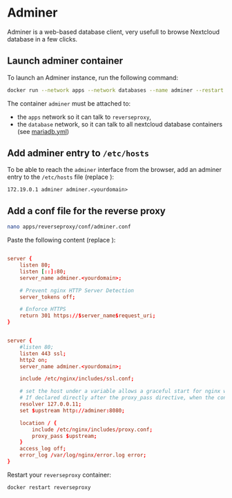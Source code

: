 # Adminer

Adminer is a web-based database client, very usefull to browse Nextcloud database in a few clicks.

## Launch adminer container
To launch an Adminer instance, run the following command:

```sh
docker run --network apps --network databases --name adminer --restart unless-stopped -d adminer
```

The container `adminer` must be attached to:
- the `apps` network so it can talk to `reverseproxy`,
- the `database` network, so it can talk to all nextcloud database containers (see [mariadb.yml](../nextcloud/standard/mariadb.yml#10))

## Add adminer entry to `/etc/hosts`

To be able to reach the `adminer` interface from the browser, add an adminer entry to the `/etc/hosts` file (replace <yourdomain>):

```
172.19.0.1 adminer adminer.<yourdomain>
```

## Add a conf file for the reverse proxy

```sh
nano apps/reverseproxy/conf/adminer.conf
```

Paste the following content (replace <yourdomain>):

```conf

server {
    listen 80;
    listen [::]:80;
    server_name adminer.<yourdomain>;

    # Prevent nginx HTTP Server Detection
    server_tokens off;

    # Enforce HTTPS
    return 301 https://$server_name$request_uri;
}


server {
    #listen 80;
    listen 443 ssl;
    http2 on;
    server_name adminer.<yourdomain>;

    include /etc/nginx/includes/ssl.conf;

    # set the host under a variable allows a graceful start for nginx when the container is down.
    # If declared directly after the proxy_pass directive, when the container is down, nginx throws an error and refuses to start.
    resolver 127.0.0.11;
    set $upstream http://adminer:8080;

    location / {
        include /etc/nginx/includes/proxy.conf;
        proxy_pass $upstream;
    }
    access_log off;
    error_log /var/log/nginx/error.log error;
}

```

Restart your `reverseproxy` container:

```sh
docker restart reverseproxy
```

